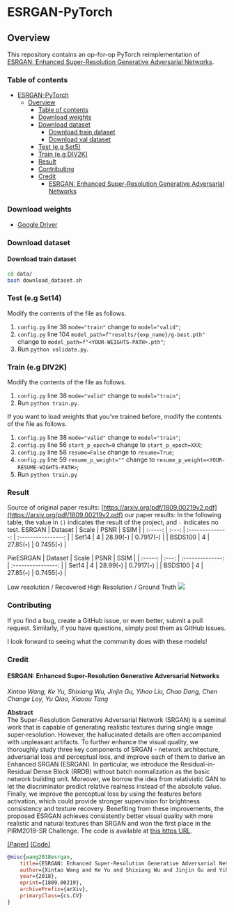 # ESRGAN-PyTorch

## Overview

This repository contains an op-for-op PyTorch reimplementation of [ESRGAN: Enhanced Super-Resolution Generative Adversarial Networks](https://arxiv.org/abs/1809.00219v2).

### Table of contents

- [ESRGAN-PyTorch](#esrgan-pytorch)
    - [Overview](#overview)
        - [Table of contents](#table-of-contents)
        - [Download weights](#download-weights)
        - [Download dataset](#download-dataset)
            - [Download train dataset](#download-train-dataset)
            - [Download val dataset](#download-val-dataset)
        - [Test (e.g Set5)](#test-eg-set5)
        - [Train (e.g DIV2K)](#train-eg-div2k)
        - [Result](#result)
        - [Contributing](#contributing)
        - [Credit](#credit)
            - [ESRGAN: Enhanced Super-Resolution Generative Adversarial Networks](#esrgan-enhanced-super-resolution-generative-adversarial-networks)

### Download weights

- [Google Driver](https://drive.google.com/file/d/1lBT7msKjLkkAxYee80_mEby_e6pTeLMV/view?usp=sharing)


### Download dataset

#### Download train dataset

```bash
cd data/
bash download_dataset.sh
```

### Test (e.g Set14)

Modify the contents of the file as follows.

1. `config.py` line 38 `mode="train"` change to `model="valid"`;
2. `config.py` line 104 `model_path=f"results/{exp_name}/g-best.pth"` change to `model_path=f"<YOUR-WEIGHTS-PATH>.pth"`;
3. Run `python validate.py`.

### Train (e.g DIV2K)

Modify the contents of the file as follows.

1. `config.py` line 38 `mode="valid"` change to `model="train"`;
2. Run `python train.py`.

If you want to load weights that you've trained before, modify the contents of the file as follows.

1. `config.py` line 38 `mode="valid"` change to `model="train"`;
2. `config.py` line 56 `start_p_epoch=0` change to `start_p_epoch=XXX`;
3. `config.py` line 58 `resume=False` change to `resume=True`;
4. `config.py` line 59 `resume_p_weight=""` change to `resume_p_weight=<YOUR-RESUME-WIGHTS-PATH>`;
5. Run `python train.py`

### Result

Source of original paper results: [https://arxiv.org/pdf/1809.00219v2.pdf](https://arxiv.org/pdf/1809.00219v2.pdf)
our paper results: []()
In the following table, the value in `()` indicates the result of the project, and `-` indicates no test.
ESRGAN
| Dataset | Scale |       PSNR       |        SSIM        |
| :-----: | :---: | :--------------: | :----------------: |
|  Set14  |   4   | 28.99(**-**) | 0.7917(**-**) |
| BSDS100 |   4   | 27.85(**-**) | 0.7455(**-**) |

PieESRGAN
| Dataset | Scale |       PSNR       |        SSIM        |
| :-----: | :---: | :--------------: | :----------------: |
|  Set14  |   4   | 28.99(**-**) | 0.7917(**-**) |
| BSDS100 |   4   | 27.85(**-**) | 0.7455(**-**) |

Low resolution / Recovered High Resolution / Ground Truth
<span align="center"><img src="assets/result.png"/></span>

### Contributing

If you find a bug, create a GitHub issue, or even better, submit a pull request. Similarly, if you have questions,
simply post them as GitHub issues.

I look forward to seeing what the community does with these models!

### Credit

#### ESRGAN: Enhanced Super-Resolution Generative Adversarial Networks

_Xintao Wang, Ke Yu, Shixiang Wu, Jinjin Gu, Yihao Liu, Chao Dong, Chen Change Loy, Yu Qiao, Xiaoou Tang_ <br>

**Abstract** <br>
The Super-Resolution Generative Adversarial Network (SRGAN) is a seminal work that is capable of generating realistic
textures during single image super-resolution. However, the hallucinated details are often accompanied with unpleasant
artifacts. To further enhance the visual quality, we thoroughly study three key components of SRGAN - network
architecture, adversarial loss and perceptual loss, and improve each of them to derive an Enhanced SRGAN (ESRGAN). In
particular, we introduce the Residual-in-Residual Dense Block (RRDB) without batch normalization as the basic network
building unit. Moreover, we borrow the idea from relativistic GAN to let the discriminator predict relative realness
instead of the absolute value. Finally, we improve the perceptual loss by using the features before activation, which
could provide stronger supervision for brightness consistency and texture recovery. Benefiting from these improvements,
the proposed ESRGAN achieves consistently better visual quality with more realistic and natural textures than SRGAN and
won the first place in the PIRM2018-SR Challenge. The code is available
at [this https URL](https://github.com/xinntao/ESRGAN).

[[Paper]](https://arxiv.org/pdf/1609.04802) [[Code]](https://github.com/xinntao/ESRGAN)

```bibtex
@misc{wang2018esrgan,
    title={ESRGAN: Enhanced Super-Resolution Generative Adversarial Networks},
    author={Xintao Wang and Ke Yu and Shixiang Wu and Jinjin Gu and Yihao Liu and Chao Dong and Chen Change Loy and Yu Qiao and Xiaoou Tang},
    year={2018},
    eprint={1809.00219},
    archivePrefix={arXiv},
    primaryClass={cs.CV}
}
```

